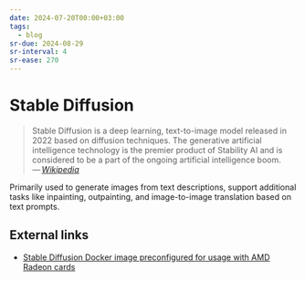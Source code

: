 ```yaml
---
date: 2024-07-20T00:00+03:00
tags:
  - blog
sr-due: 2024-08-29
sr-interval: 4
sr-ease: 270
---
```


# Stable Diffusion

> Stable Diffusion is a deep learning, text-to-image model released in 2022 based
> on diffusion techniques. The generative artificial intelligence technology is
> the premier product of Stability AI and is considered to be a part of the
> ongoing artificial intelligence boom.\
> — <cite>[Wikipedia](https://en.wikipedia.org/wiki/Stable_Diffusion)</cite>

Primarily used to generate images from text descriptions, support additional
tasks like inpainting, outpainting, and image-to-image translation based on text
prompts.

## External links

- [Stable Diffusion Docker image preconfigured for usage with AMD Radeon cards](https://github.com/l1na-forever/stable-diffusion-rocm-docker)
